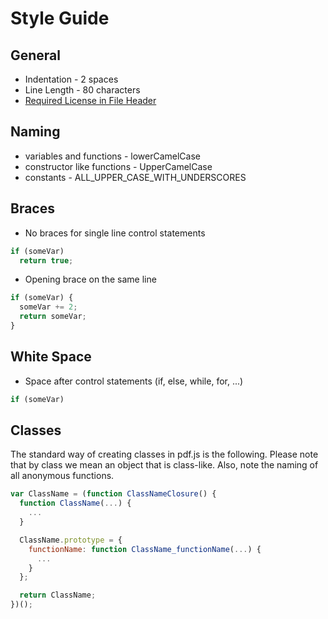 # Style Guide
## General
* Indentation - 2 spaces
* Line Length - 80 characters
* [Required License in File Header](https://github.com/mozilla/pdf.js/wiki/License-Headers)

## Naming
* variables and functions - lowerCamelCase
* constructor like functions - UpperCamelCase
* constants - ALL_UPPER_CASE_WITH_UNDERSCORES

## Braces
* No braces for single line control statements

```javascript
if (someVar)
  return true;
```
* Opening brace on the same line

```javascript
if (someVar) {
  someVar += 2;
  return someVar;
}
```

## White Space
* Space after control statements (if, else, while, for, ...)

```javascript
if (someVar)
```

## Classes
The standard way of creating classes in pdf.js is the following. Please note that by class we mean an object that is class-like. Also, note the naming of all anonymous functions.

```javascript
var ClassName = (function ClassNameClosure() {
  function ClassName(...) {
    ...
  }

  ClassName.prototype = {
    functionName: function ClassName_functionName(...) {
      ...
    }
  };

  return ClassName;
})();
```